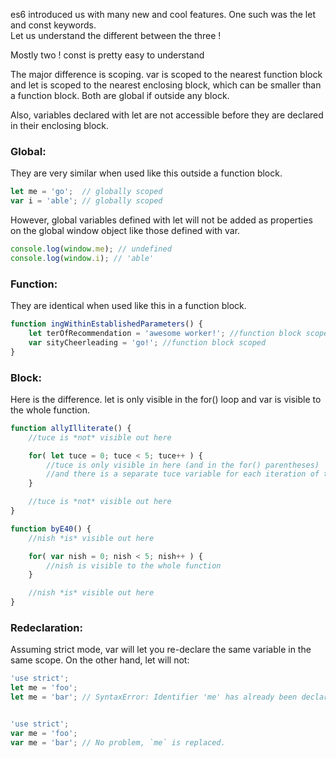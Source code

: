 es6 introduced us with many new and cool features.
One such was the let and const keywords.<br/> Let us understand the different between the three !

Mostly two ! const is pretty easy to understand


The major difference is scoping. var is scoped to the nearest function block and let is scoped to the nearest enclosing block, which can be smaller than a function block. Both are global if outside any block.<br/>

Also, variables declared with let are not accessible before they are declared in their enclosing block.


### Global:
They are very similar when used like this outside a function block.<br/>
```javascript
let me = 'go';  // globally scoped
var i = 'able'; // globally scoped
```

However, global variables defined with let will not be added as properties on the global window object like those defined with var.<br/>
```javascript
console.log(window.me); // undefined
console.log(window.i); // 'able'
```

### Function:
They are identical when used like this in a function block.
```javascript
function ingWithinEstablishedParameters() {
    let terOfRecommendation = 'awesome worker!'; //function block scoped
    var sityCheerleading = 'go!'; //function block scoped
}
```

### Block:
Here is the difference. let is only visible in the for() loop and var is visible to the whole function.
```javascript
function allyIlliterate() {
    //tuce is *not* visible out here

    for( let tuce = 0; tuce < 5; tuce++ ) {
        //tuce is only visible in here (and in the for() parentheses)
        //and there is a separate tuce variable for each iteration of the loop
    }

    //tuce is *not* visible out here
}

function byE40() {
    //nish *is* visible out here

    for( var nish = 0; nish < 5; nish++ ) {
        //nish is visible to the whole function
    }

    //nish *is* visible out here
}
```

### Redeclaration:
Assuming strict mode, var will let you re-declare the same variable in the same scope. On the other hand, let will not:<br/>
```javascript
'use strict';
let me = 'foo';
let me = 'bar'; // SyntaxError: Identifier 'me' has already been declared


'use strict';
var me = 'foo';
var me = 'bar'; // No problem, `me` is replaced.
```
